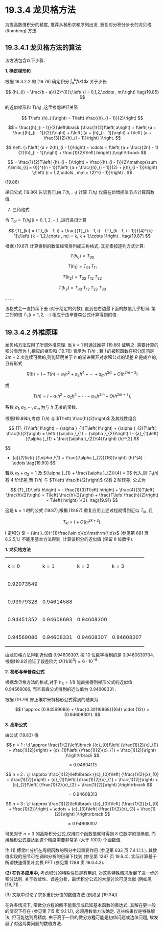 # 19.3.4 龙贝格方法

为提高数值积分的精度, 推荐从梯形求和序列出发, 重复对分积分步长的龙贝格 (Romberg) 方法.

## 19.3.4.1 龙贝格方法的算法

该方法包含以下步骤.

**1. 确定梯形和**

根据 19.3.2.2 的 (19.76) 确定积分 ${\int }_{a}^{b}f\left( x\right) \mathrm{d}x$ 关于步长

$$
{h}_{i} = \frac{b - a}{{2}^{i}}\;\left( {i = 0,1,2,\cdots , m}\right)  \tag{19.85}
$$

的近似梯形和 $T\left( {h}_{i}\right)$ ,这里考虑递归关系

$$
T\left( {h}_{i}\right)  = T\left( \frac{{h}_{i - 1}}{2}\right)
$$

$$
= \frac{{h}_{i - 1}}{2}\left\lbrack  {\frac{1}{2}f\left( a\right)  + f\left( {a + \frac{{h}_{i - 1}}{2}}\right)  + f\left( {a + {h}_{i - 1}}\right)  + f\left( {a + \frac{3}{2}{h}_{i - 1}}\right) }\right.
$$

$$
\left. {+f\left( {a + 2{h}_{i - 1}}\right)  + \cdots  + f\left( {a + \frac{{2n} - 1}{2}{h}_{i - 1}}\right)  + \frac{1}{2}f\left( b\right) }\right\rbrack
$$

$$
= \frac{1}{2}T\left( {h}_{i - 1}\right)  + \frac{{h}_{i - 1}}{2}\mathop{\sum }\limits_{{j = 0}}^{{n - 1}}f\left( {a + \frac{{h}_{i - 1}}{2} + j{h}_{i - 1}}\right) \;\left( {i = 1,2,\cdots , m;n = {2}^{i - 1}}\right) .
$$

(19.86)

递归公式 (19.86) 告诉我们,由 $T\left( {h}_{i - 1}\right)$ 计算 $T\left( {h}_{i}\right)$ 仅需在新增插值节点计算函数值.

2. 三角格式

令 ${T}_{0i} = T\left( {h}_{i}\right) \left( {i = 0,1,2,\cdots }\right)$ ,进行递归计算

$$
{T}_{ki} = {T}_{k - 1, i} + \frac{{T}_{k - 1, i} - {T}_{k - 1, i - 1}}{{4}^{k} - 1}\;\left( {k = 1,2,\cdots , m;i = k, k + 1,\cdots }\right) . \tag{19.87}
$$

根据 (19.87) 计算得到的数值经常排列成三角格式, 其元素按逐列方式计算:

$$
T\left( {h}_{0}\right)  = {T}_{00}
$$

$$
T\left( {h}_{1}\right)  = {T}_{01}\;{T}_{11}
$$

$$
T\left( {h}_{2}\right)  = {T}_{02}\;{T}_{12}\;{T}_{22} \tag{19.88}
$$

$$
T\left( {h}_{3}\right)  = {T}_{03}\;{T}_{13}\;{T}_{23}\;{T}_{33}
$$

... ...

该格式会一直持续下去 (对于给定的列数), 直到在右边最下面的数值几乎相同. 第二列的值 ${T}_{1i}\left( {i = 1,2,\cdots }\right)$ 相应于由辛普森公式计算得到的值.

## 19.3.4.2 外推原理

龙贝格方法应用了所谓外推原理. 当 $k = 1$ 时通过推导 (19.86) 证明之. 需要计算的积分表示为 $I$ ,相应的梯形和 (19.76) 表示为 $T\left( h\right)$ . 若 $I$ 的被积函数在积分区间是 ${2m} + 2$ 次连续可微的,则能证明关于 $h$ 的渐进展开对求积公式的误差 $R$ 是成立的, 且有形式

$$
R\left( h\right)  = I - T\left( h\right)  = {a}_{1}{h}^{2} + {a}_{2}{h}^{4} + \cdots  + {a}_{m}{h}^{2m} + O\left( {h}^{{2m} + 2}\right)  \tag{19.89a}
$$

或

$$
T\left( h\right)  = I - {a}_{1}{h}^{2} - {a}_{2}{h}^{4} - \cdots  - {a}_{m}{h}^{2m} + O\left( {h}^{{2m} + 2}\right) , \tag{19.89b}
$$

系数 ${a}_{1},{a}_{2},\cdots ,{a}_{m}$ 为与 $h$ 无关的常数.

根据(19.89b),考虑 $T\left( h\right)$ 与 $T\left( \frac{h}{2}\right)$ 及其线性组合

$$
{T}_{1}\left( h\right)  = {\alpha }_{1}T\left( h\right)  + {\alpha }_{2}T\left( \frac{h}{2}\right)  = \left( {{\alpha }_{1} + {\alpha }_{2}}\right) I - {a}_{1}\left( {{\alpha }_{1} + \frac{{\alpha }_{2}}{4}}\right) {h}^{2}
$$

$$
- {a}_{2}\left( {{\alpha }_{1} + \frac{{\alpha }_{2}}{16}}\right) {h}^{4} - \cdots  \tag{19.90}
$$

若以 ${\alpha }_{1} + {\alpha }_{2} = 1$ 及 ${\alpha }_{1} + \frac{{\alpha }_{2}}{4} = 0$ 代入,则 ${T}_{1}\left( h\right)$ 有 4 阶误差,而 $T\left( h\right)$ 与 $T\left( \frac{h}{2}\right)$ 仅有 2 阶误差. 公式为

$$
{T}_{1}\left( h\right)  =  - \frac{1}{3}T\left( h\right)  + \frac{4}{3}T\left( \frac{h}{2}\right)  = T\left( \frac{h}{2}\right)  + \frac{T\left( \frac{h}{2}\right)  - T\left( h\right) }{3}. \tag{19.91}
$$

这是 $k = 1$ 时的公式 (19.87),根据 (19.87) 重复应用上述过程就得到近似 ${T}_{ik}$ ,且

$$
{T}_{ki} = I + O\left( {h}_{i}^{{2k} + 2}\right) . \tag{19.92}
$$

I 定积分 $I = {\int }_{0}^{1}\frac{\sin x}{x}\mathrm{\;d}x$ (参见第 681 页 8.2.5,1.) 不能用基本方法得到. 计算该积分的近似值 (保留 8 位数字).

**1. 龙贝格方法**

<table><tr><td>

$\mathrm{k} = 0$

</td><td>

$\mathrm{k} = 1$

</td><td>

$\mathrm{k} = 2$

</td><td>

$\mathrm{k} = 3$

</td></tr><tr><td>

0.92073549

</td><td/><td/><td/></tr><tr><td>

0.93979328

</td><td>

0.94614588

</td><td/><td/></tr><tr><td>

0.94451352

</td><td>

0.94608693

</td><td>

0.94608300

</td><td/></tr><tr><td>

0.94569086

</td><td>

0.94608331

</td><td>

0.94608307

</td><td>

0.94608307

</td></tr></table>

由龙贝格方法得到近似值 0.94608307. 按 10 位数字得到的是 0.9460830704. 根据(19.92)验证了误差阶为 $O\left( {\left( 1/8\right) }^{8}\right)  \approx  6 \cdot  {10}^{-8}$ .

**2. 梯形与辛普森公式**

根据龙贝格方法的格式,对于 ${h}_{3} = 1/8$ 能直接得到梯形公式的近似值 0.94569086, 而辛普森公式得到的近似值为 0.94608331 .

根据 (19.79) 修正埃尔米特梯形公式得到的结果为

$$
I \approx  {0.94569086} + \frac{0.30116868}{{64} \cdot  {12}} = {0.94608301}.
$$

**3. 高斯公式**

由公式 (19.83) 得

$$
n = 1 : \;I \approx  \frac{1}{2}\left\lbrack  {{c}_{0}f\left( {\frac{1}{2}{x}_{0} + \frac{1}{2}}\right)  + {c}_{1}f\left( {\frac{1}{2}{x}_{1} + \frac{1}{2}}\right) }\right\rbrack
$$

$$
= {0.94604113}
$$

$$
n = 2 : \;I \approx  \frac{1}{2}\left\lbrack  {{c}_{0}f\left( {\frac{1}{2}{x}_{0} + \frac{1}{2}}\right)  + {c}_{1}f\left( {\frac{1}{2}{x}_{1} + \frac{1}{2}}\right)  + {c}_{2}f\left( {\frac{1}{2}{x}_{2} + \frac{1}{2}}\right) }\right\rbrack
$$

$$
= {0.94608313}
$$

$$
n = 3 : \;I \approx  \frac{1}{2}\left\lbrack  {{c}_{0}f\left( {\frac{1}{2}{x}_{0} + \frac{1}{2}}\right)  + \cdots  + {c}_{3}f\left( {\frac{1}{2}{x}_{3} + \frac{1}{2}}\right) }\right\rbrack
$$

$$
= {0.94608307}\text{.}
$$

可见对于 $n = 3$ 的高斯积分公式,仅用四个函数值就可得到 8 位数字的准确值. 而用梯形公式要达到这个精度需要非常多 (大于 1000) 个函数值.

注 (1) 傅里叶分析在周期函数的积分中起重要作用 (参见第 633 页 7.4.1.1,1.). 其数值实现的细节可在调和分析的目录下找到 (参见第 1287 页 19.6.4). 实际计算基于所谓快速傅里叶变换 FFT (参见第 1288 页 19.6.4.2).

**(2) 在许多应用中,** 考虑积分的特殊性质是有用的. 对这些特殊情况发展了进一步的积分法则. 关于收敛性、误差分析、最优积分公式的大量讨论可见文献 (例如见 $\left\lbrack  {{19},7}\right\rbrack  )$ .

(3) 文献中讨论了求多重积分值的数值方法 (例如见 [19.34]).


在许多情况下, 常微分方程的解不能表示成已知基本函数的表达式. 其解在更一般的情况下存在 (参见第 715 页 9.1.1.1), 必须用数值方法确定. 这些结果仅是特殊解法, 但可能达到高精度. 由于高于一阶的微分方程可能是初值问题或边值问题, 故发展了对这两类问题的数值方法.
